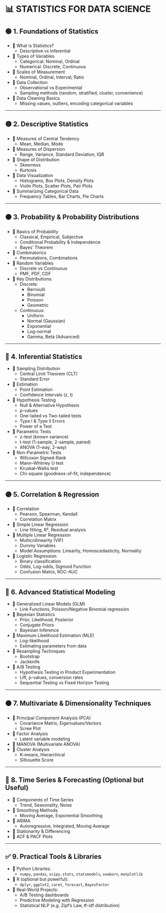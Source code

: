 # 📊 STATISTICS FOR DATA SCIENCE

## 🟢 1. Foundations of Statistics
- 🔹 What is Statistics?
  - Descriptive vs Inferential
- 🔹 Types of Variables
  - Categorical: Nominal, Ordinal
  - Numerical: Discrete, Continuous
- 🔹 Scales of Measurement
  - Nominal, Ordinal, Interval, Ratio
- 🔹 Data Collection
  - Observational vs Experimental
  - Sampling methods (random, stratified, cluster, convenience)
- 🔹 Data Cleaning Basics
  - Missing values, outliers, encoding categorical variables

---

## 🟡 2. Descriptive Statistics
- 🔹 Measures of Central Tendency
  - Mean, Median, Mode
- 🔹 Measures of Dispersion
  - Range, Variance, Standard Deviation, IQR
- 🔹 Shape of Distribution
  - Skewness
  - Kurtosis
- 🔹 Data Visualization
  - Histograms, Box Plots, Density Plots
  - Violin Plots, Scatter Plots, Pair Plots
- 🔹 Summarizing Categorical Data
  - Frequency Tables, Bar Charts, Pie Charts

---

## 🟠 3. Probability & Probability Distributions
- 🔹 Basics of Probability
  - Classical, Empirical, Subjective
  - Conditional Probability & Independence
  - Bayes’ Theorem
- 🔹 Combinatorics
  - Permutations, Combinations
- 🔹 Random Variables
  - Discrete vs Continuous
  - PMF, PDF, CDF
- 🔹 Key Distributions:
  - Discrete:
    - Bernoulli
    - Binomial
    - Poisson
    - Geometric
  - Continuous:
    - Uniform
    - Normal (Gaussian)
    - Exponential
    - Log-normal
    - Gamma, Beta (Advanced)

---

## 🔵 4. Inferential Statistics
- 🔹 Sampling Distribution
  - Central Limit Theorem (CLT)
  - Standard Error
- 🔹 Estimation
  - Point Estimation
  - Confidence Intervals (z, t)
- 🔹 Hypothesis Testing
  - Null & Alternative Hypothesis
  - p-values
  - One-tailed vs Two-tailed tests
  - Type I & Type II Errors
  - Power of a Test
- 🔹 Parametric Tests
  - z-test (known variance)
  - t-test (1-sample, 2-sample, paired)
  - ANOVA (1-way, 2-way)
- 🔹 Non-Parametric Tests
  - Wilcoxon Signed-Rank
  - Mann–Whitney U test
  - Kruskal–Wallis test
  - Chi-square (goodness-of-fit, independence)

---

## 🟣 5. Correlation & Regression
- 🔹 Correlation
  - Pearson, Spearman, Kendall
  - Correlation Matrix
- 🔹 Simple Linear Regression
  - Line fitting, R², Residual analysis
- 🔹 Multiple Linear Regression
  - Multicollinearity (VIF)
  - Dummy Variables
  - Model Assumptions: Linearity, Homoscedasticity, Normality
- 🔹 Logistic Regression
  - Binary classification
  - Odds, Log-odds, Sigmoid Function
  - Confusion Matrix, ROC-AUC

---

## 🔴 6. Advanced Statistical Modeling
- 🔹 Generalized Linear Models (GLM)
  - Link Functions, Poisson/Negative Binomial regression
- 🔹 Bayesian Statistics
  - Prior, Likelihood, Posterior
  - Conjugate Priors
  - Bayesian Inference
- 🔹 Maximum Likelihood Estimation (MLE)
  - Log-likelihood
  - Estimating parameters from data
- 🔹 Resampling Techniques
  - Bootstrap
  - Jackknife
- 🔹 A/B Testing
  - Hypothesis Testing in Product Experimentation
  - Lift, p-values, conversion rates
  - Sequential Testing vs Fixed Horizon Testing

---

## 🟤 7. Multivariate & Dimensionality Techniques
- 🔹 Principal Component Analysis (PCA)
  - Covariance Matrix, Eigenvalues/Vectors
  - Scree Plot
- 🔹 Factor Analysis
  - Latent variable modeling
- 🔹 MANOVA (Multivariate ANOVA)
- 🔹 Cluster Analysis
  - K-means, Hierarchical
  - Silhouette Score

---

## 🔶 8. Time Series & Forecasting (Optional but Useful)
- 🔹 Components of Time Series
  - Trend, Seasonality, Noise
- 🔹 Smoothing Methods
  - Moving Average, Exponential Smoothing
- 🔹 ARIMA
  - Autoregressive, Integrated, Moving Average
- 🔹 Stationarity & Differencing
- 🔹 ACF & PACF Plots

---

## ✅ 9. Practical Tools & Libraries
- 🔹 Python Libraries:
  - `numpy`, `pandas`, `scipy.stats`, `statsmodels`, `seaborn`, `matplotlib`
- 🔹 R (optional but powerful):
  - `dplyr`, `ggplot2`, `caret`, `forecast`, `BayesFactor`
- 🔹 Real-World Projects:
  - A/B Testing dashboards
  - Predictive Modeling with Regression
  - Statistical NLP (e.g. Zipf’s Law, tf-idf distribution)
